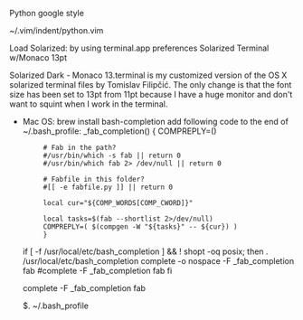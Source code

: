 Python google style

~/.vim/indent/python.vim

Load Solarized: by using terminal.app preferences
Solarized Terminal w/Monaco 13pt

Solarized Dark - Monaco 13.terminal is my customized version of the OS X solarized terminal files by Tomislav Filipčić. The only change is that the font size has been set to 13pt from 11pt because I have a huge monitor and don't want to squint when I work in the terminal.


- Mac OS:
   brew install bash-completion
   add following code to the end of ~/.bash_profile:
   _fab_completion() {
	       COMPREPLY=()

	       # Fab in the path?
	       #/usr/bin/which -s fab || return 0
	       #/usr/bin/which fab 2> /dev/null || return 0

	       # Fabfile in this folder?
	       #[[ -e fabfile.py ]] || return 0

	       local cur="${COMP_WORDS[COMP_CWORD]}"

	       local tasks=$(fab --shortlist 2>/dev/null)
	       COMPREPLY=( $(compgen -W "${tasks}" -- ${cur}) )
	       }

    if [ -f /usr/local/etc/bash_completion ] && ! shopt -oq posix; then
        . /usr/local/etc/bash_completion
        complete -o nospace -F _fab_completion fab
        #complete -F _fab_completion fab
    fi

    complete -F _fab_completion fab

    $. ~/.bash_profile

